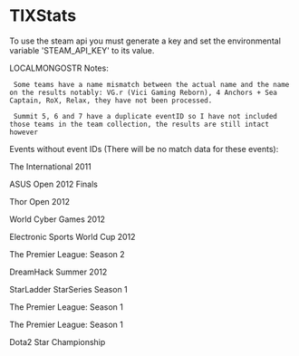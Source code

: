 # TIXStats

To use the steam api you must generate a key and set the environmental variable 'STEAM_API_KEY' to its value.

LOCALMONGOSTR
Notes:

     Some teams have a name mismatch between the actual name and the name on the results notably: VG.r (Vici Gaming Reborn), 4 Anchors + Sea Captain, RoX, Relax, they have not been processed.
    
     Summit 5, 6 and 7 have a duplicate eventID so I have not included those teams in the team collection, the results are still intact however


Events without event IDs (There will be no match data for these events):

The International 2011

ASUS Open 2012 Finals

Thor Open 2012

World Cyber Games 2012

Electronic Sports World Cup 2012

The Premier League: Season 2

DreamHack Summer 2012

StarLadder StarSeries Season 1

The Premier League: Season 1

The Premier League: Season 1

Dota2 Star Championship